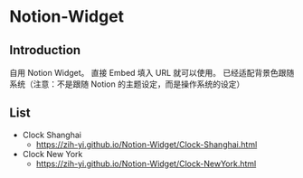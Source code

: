 # Notion-Widget

## Introduction
自用 Notion Widget。
直接 Embed 填入 URL 就可以使用。
已经适配背景色跟随系统（注意：不是跟随 Notion 的主题设定，而是操作系统的设定）

## List
- Clock Shanghai
  - https://zih-yi.github.io/Notion-Widget/Clock-Shanghai.html
- Clock New York
  - https://zih-yi.github.io/Notion-Widget/Clock-NewYork.html